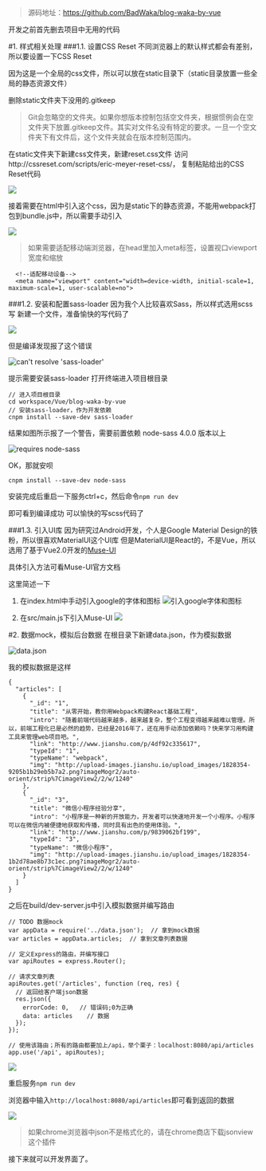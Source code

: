 > 源码地址：https://github.com/BadWaka/blog-waka-by-vue

开发之前首先删去项目中无用的代码

#1. 样式相关处理
###1.1. 设置CSS Reset
不同浏览器上的默认样式都会有差别，所以要设置一下CSS Reset

因为这是一个全局的css文件，所以可以放在static目录下（static目录放置一些全局的静态资源文件）

删除static文件夹下没用的.gitkeep
> Git会忽略空的文件夹。如果你想版本控制包括空文件夹，根据惯例会在空文件夹下放置.gitkeep文件。其实对文件名没有特定的要求。一旦一个空文件夹下有文件后，这个文件夹就会在版本控制范围内。

在static文件夹下新建css文件夹，新建reset.css文件
访问http://cssreset.com/scripts/eric-meyer-reset-css/， 复制粘贴给出的CSS Reset代码

![](http://upload-images.jianshu.io/upload_images/1828354-cc71e66afa9b2950.png?imageMogr2/auto-orient/strip%7CimageView2/2/w/1240)

接着需要在html中引入这个css，因为是static下的静态资源，不能用webpack打包到bundle.js中，所以需要手动引入

![](http://upload-images.jianshu.io/upload_images/1828354-eb8a6ed320f2419c.png?imageMogr2/auto-orient/strip%7CimageView2/2/w/1240)

> 如果需要适配移动端浏览器，在head里加入meta标签，设置视口viewport宽度和缩放
```
  <!--适配移动设备-->
  <meta name="viewport" content="width=device-width, initial-scale=1, maximum-scale=1, user-scalable=no">
```


###1.2. 安装和配置sass-loader
因为我个人比较喜欢Sass，所以样式选用scss写
新建一个文件，准备愉快的写代码了

![](http://upload-images.jianshu.io/upload_images/1828354-4fa2d3e7667f578e.png?imageMogr2/auto-orient/strip%7CimageView2/2/w/1240)

但是编译发现报了这个错误

![can't resolve 'sass-loader'](http://upload-images.jianshu.io/upload_images/1828354-d4056384142d139e.png?imageMogr2/auto-orient/strip%7CimageView2/2/w/1240)

提示需要安装sass-loader
打开终端进入项目根目录
```
// 进入项目根目录
cd workspace/Vue/blog-waka-by-vue
// 安装sass-loader，作为开发依赖 
cnpm install --save-dev sass-loader
```
结果如图所示报了一个警告，需要前置依赖 node-sass 4.0.0 版本以上

![requires node-sass](http://upload-images.jianshu.io/upload_images/1828354-432092a83095c076.png?imageMogr2/auto-orient/strip%7CimageView2/2/w/1240)

OK，那就安呗
```
cnpm install --save-dev node-sass
```
安装完成后重启一下服务ctrl+c，然后命令`npm run dev`

即可看到编译成功
可以愉快的写scss代码了

###1.3. 引入UI库
因为研究过Android开发，个人是Google Material Design的铁粉，所以很喜欢MaterialUI这个UI库
但是MaterialUI是React的，不是Vue，所以选用了基于Vue2.0开发的[Muse-UI](https://museui.github.io/#/install)

具体引入方法可看Muse-UI官方文档

这里简述一下
1. 在index.html中手动引入google的字体和图标
![引入google字体和图标](http://upload-images.jianshu.io/upload_images/1828354-8c71ea68c29a5b11.png?imageMogr2/auto-orient/strip%7CimageView2/2/w/1240)

2. 在src/main.js下引入Muse-UI
![](http://upload-images.jianshu.io/upload_images/1828354-5645bf27aa3f4347.png?imageMogr2/auto-orient/strip%7CimageView2/2/w/1240)



#2. 数据mock，模拟后台数据
在根目录下新建data.json，作为模拟数据

![data.json](http://upload-images.jianshu.io/upload_images/1828354-36696bbe2636a275.png?imageMogr2/auto-orient/strip%7CimageView2/2/w/1240)

我的模拟数据是这样
```
{
  "articles": [
    {
      "_id": "1",
      "title": "从零开始，教你用Webpack构建React基础工程",
      "intro": "随着前端代码越来越多，越来越复杂，整个工程变得越来越难以管理。所以，前端工程化已是必然的趋势，已经是2016年了，还在用手动添加依赖吗？快来学习用构建工具来管理web项目吧。",
      "link": "http://www.jianshu.com/p/4df92c335617",
      "typeId": "1",
      "typeName": "webpack",
      "img": "http://upload-images.jianshu.io/upload_images/1828354-9205b1b29eb5b7a2.png?imageMogr2/auto-orient/strip%7CimageView2/2/w/1240"
    },
    {
      "_id": "3",
      "title": "微信小程序经验分享",
      "intro": "小程序是一种新的开放能力，开发者可以快速地开发一个小程序。小程序可以在微信内被便捷地获取和传播，同时具有出色的使用体验。",
      "link": "http://www.jianshu.com/p/9839062bf199",
      "typeId": "3",
      "typeName": "微信小程序",
      "img": "http://upload-images.jianshu.io/upload_images/1828354-1b2d78ae8b73c1ec.png?imageMogr2/auto-orient/strip%7CimageView2/2/w/1240"
    }
  ]
}
```

之后在build/dev-server.js中引入模拟数据并编写路由
```
// TODO 数据mock
var appData = require('../data.json');  // 拿到mock数据
var articles = appData.articles;  // 拿到文章列表数据

// 定义Express的路由，并编写接口
var apiRoutes = express.Router();

// 请求文章列表
apiRoutes.get('/articles', function (req, res) {
  // 返回给客户端json数据
  res.json({
    errorCode: 0,   // 错误码;0为正确
    data: articles    // 数据
  });
});

// 使用该路由；所有的路由都要加上/api，举个栗子：localhost:8080/api/articles
app.use('/api', apiRoutes);
```

![](http://upload-images.jianshu.io/upload_images/1828354-b8fae7cdcac2a88f.png?imageMogr2/auto-orient/strip%7CimageView2/2/w/1240)


重启服务`npm run dev`

浏览器中输入`http://localhost:8080/api/articles`即可看到返回的数据

![](http://upload-images.jianshu.io/upload_images/1828354-1950a7204e3c8e43.png?imageMogr2/auto-orient/strip%7CimageView2/2/w/1240)

> 如果chrome浏览器中json不是格式化的，请在chrome商店下载jsonview这个插件

接下来就可以开发界面了。
